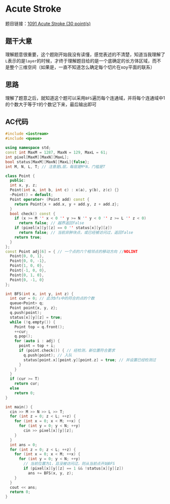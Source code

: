 # Acute Stroke

题目链接：[1091 Acute Stroke (30 point(s)](https://pintia.cn/problem-sets/994805342720868352/problems/994805375457411072)

## 题干大意

理解题意很重要，这个题刚开始我没有读懂，感觉表述的不清楚，知道当我理解了`L`表示的是`layer`的时候，才终于理解题目给的是一个底确定的长方体区域，而不是整个三维空间（如果是，一直不知道怎么确定每个切片在xoy平面的联系）

## 思路

理解了题意之后，就知道这个题可以采用`BFS`遍历每个连通域，并将每个连通域中1的个数大于等于`T`的个数记下来，最后输出即可

## AC代码
```cpp linenums="1"
#include <iostream>
#include <queue>

using namespace std;
const int MaxM = 1287, MaxN = 129, MaxL = 61;
int pixel[MaxM][MaxN][MaxL];
bool status[MaxM][MaxN][MaxL]{false};
int M, N, L, T; // 注意是L层，每层是M*N，门槛是T

class Point {
  public:
  int x, y, z;
  Point(int a, int b, int c) : x(a), y(b), z(c) {}
  ~Point() = default;
  Point operator+ (Point add) const {
    return Point{x + add.x, y + add.y, z + add.z};
  }
  bool check() const {
    if (x >= M '' x < 0 '' y >= N '' y < 0 '' z >= L '' z < 0)
      return false; // 越界返回false
    if (pixel[x][y][z] == 0 '' status[x][y][z])
      return false; // 当前非肿块点，或已经被访问过，返回false
    return true;
  }
};
const Point adj[6] = { // 一个点的六个相邻点的移动方向 //NOLINT
  Point{0, 0, 1},
  Point{0, 0, -1},
  Point{1, 0, 0},
  Point{-1, 0, 0},
  Point{0, 1, 0},
  Point{0, -1, 0}
};

int BFS(int x, int y, int z) {
  int cur = 0; // 此次bfs中的符合的点的个数
  queue<Point> q;
  Point point{x, y, z};
  q.push(point);
  status[x][y][z] = true;
  while (!q.empty()) {
    Point top = q.front();
    ++cur;
    q.pop();
    for (auto i : adj) {
      point = top + i;
      if (point.check()) { // 经检测，新位置符合要求
        q.push(point); // 入队
        status[point.x][point.y][point.z] = true; // 并设置已经检测过
      }
    }
  }
  if (cur >= T)
    return cur;
  else
    return 0;
}

int main() {
  cin >> M >> N >> L >> T;
  for (int z = 0; z < L; ++z) {
    for (int x = 0; x < M; ++x) {
      for (int y = 0; y < N; ++y)
        cin >> pixel[x][y][z];
    }
  }
  int ans = 0;
  for (int z = 0; z < L; ++z) {
    for (int x = 0; x < M; ++x) {
      for (int y = 0; y < N; ++y)
        // 当前位置为1，且没被访问过，则从当前点开始BFS
        if (pixel[x][y][z] == 1 && !status[x][y][z])
          ans += BFS(x, y, z);
    }
  }
  cout << ans;
  return 0;
}
```
